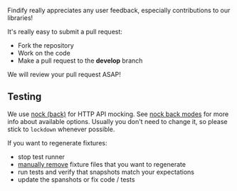 Findify really appreciates any user feedback, especially contributions to our libraries!

It's really easy to submit a pull request:

- Fork the repository
- Work on the code
- Make a pull request to the __develop__ branch

We will review your pull request ASAP!

## Testing

We use [nock (back)](https://github.com/node-nock/nock#nock-back) for HTTP API
mocking. See [nock back modes](https://github.com/node-nock/nock#modes) for more info about available options.
Usually you don't need to change it, so please stick to `lockdown` whenever possible.

If you want to regenerate fixtures:

* stop test runner
* [manually remove](https://github.com/node-nock/nock/issues/417#issuecomment-333385945) fixture files that you want to regenerate
* run tests and verify that snapshots match your expectations
* update the spanshots or fix code / tests
